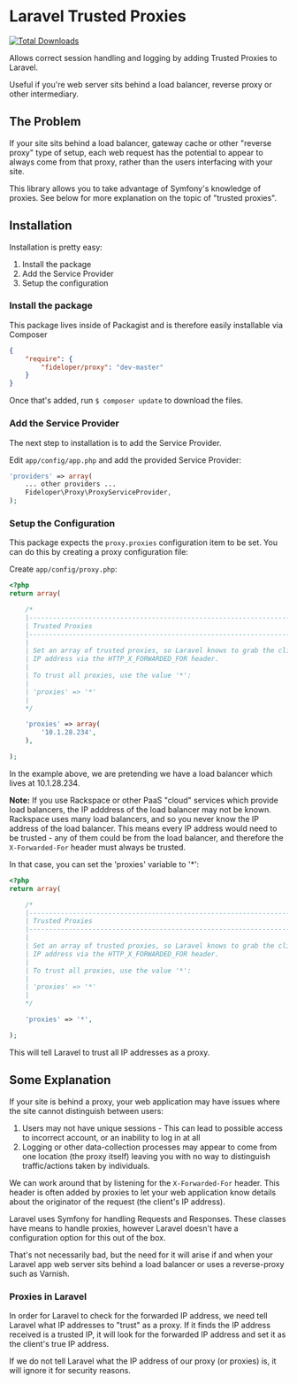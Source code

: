 # Laravel Trusted Proxies

[![Total Downloads](https://poser.pugx.org/fideloper/proxy/downloads.png)](https://packagist.org/packages/fideloper/proxy)

Allows correct session handling and logging by adding Trusted Proxies to Laravel.

Useful if you're web server sits behind a load balancer, reverse proxy or other intermediary.

## The Problem
If your site sits behind a load balancer, gateway cache or other "reverse proxy" type of setup, each web request has the potential to appear to always come from that proxy, rather than the users interfacing with your site.

This library allows you to take advantage of Symfony's knowledge of proxies. See below for more explanation on the topic of "trusted proxies".

## Installation

Installation is pretty easy:

1. Install the package
2. Add the Service Provider
3. Setup the configuration

### Install the package

This package lives inside of Packagist and is therefore easily installable via Composer

```json
{
    "require": {
        "fideloper/proxy": "dev-master"
    }
}
```
Once that's added, run `$ composer update` to download the files.

### Add the Service Provider

The next step to installation is to add the Service Provider.

Edit `app/config/app.php` and add the provided Service Provider:

```php
'providers' => array(
    ... other providers ...
    Fideloper\Proxy\ProxyServiceProvider,
);
```

### Setup the Configuration

This package expects the `proxy.proxies` configuration item to be set. You can do this by creating a proxy configuration file:

Create `app/config/proxy.php`:

```php
<?php
return array(

    /*
    |--------------------------------------------------------------------------
    | Trusted Proxies
    |--------------------------------------------------------------------------
    |
    | Set an array of trusted proxies, so Laravel knows to grab the client's
    | IP address via the HTTP_X_FORWARDED_FOR header.
    |
    | To trust all proxies, use the value '*':
    |
    | 'proxies' => '*'
    |
    */

    'proxies' => array(
        '10.1.28.234',
    ),

);
```
In the example above, we are pretending we have a load balancer which lives at 10.1.28.234.

**Note:** If you use Rackspace or other PaaS "cloud" services which provide load balancers, the IP adddress of the load balancer may not be known. Rackspace uses many load balancers, and so you never know the IP address of the load balancer. This means every IP address would need to be trusted - any of them could be from the load balancer, and therefore the `X-Forwarded-For` header must always be trusted.

In that case, you can set the 'proxies' variable to '*':

```php
<?php
return array(

    /*
    |--------------------------------------------------------------------------
    | Trusted Proxies
    |--------------------------------------------------------------------------
    |
    | Set an array of trusted proxies, so Laravel knows to grab the client's
    | IP address via the HTTP_X_FORWARDED_FOR header.
    |
    | To trust all proxies, use the value '*':
    |
    | 'proxies' => '*'
    |
    */

    'proxies' => '*',

);
```

This will tell Laravel to trust all IP addresses as a proxy.


## Some Explanation

If your site is behind a proxy, your web application may have issues where the site cannot distinguish between users:

1. Users may not have unique sessions - This can lead to possible access to incorrect account, or an inability to log in at all
2. Logging or other data-collection processes may appear to come from one location (the proxy itself) leaving you with no way to distinguish traffic/actions taken by individuals.

We can work around that by listening for the `X-Forwarded-For` header. This header is often added by proxies to let your web application know details about the originator of the request (the client's IP address).

Laravel uses Symfony for handling Requests and Responses. These classes have means to handle proxies, however Laravel doesn't have a configuration option for this out of the box.

That's not necessarily bad, but the need for it will arise if and when your Laravel app web server sits behind a load balancer or uses a reverse-proxy such as Varnish.

### Proxies in Laravel

In order for Laravel to check for the forwarded IP address, we need tell Laravel what IP addresses to "trust" as a proxy. If it finds the IP address received is a trusted IP, it will look for the forwarded IP address and set it as the client's true IP address.

If we do not tell Laravel what the IP address of our proxy (or proxies) is, it will ignore it for security reasons.